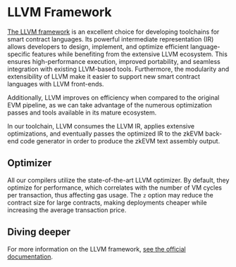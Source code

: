 # LLVM Framework

[The LLVM framework](https://github.com/matter-labs/era-compiler-llvm) is an excellent choice for developing toolchains for smart contract languages. Its powerful intermediate representation (IR) allows developers to design, implement, and optimize efficient
language-specific features while benefiting from the extensive LLVM ecosystem. This ensures high-performance execution,
improved portability, and seamless integration with existing LLVM-based tools. Furthermore, the modularity and
extensibility of LLVM make it easier to support new smart contract languages with LLVM front-ends.

Additionally, LLVM improves on efficiency when compared to the original EVM pipeline, as we can take advantage of the
numerous optimization passes and tools available in its mature ecosystem.

In our toolchain, LLVM consumes the LLVM IR, applies extensive optimizations, and eventually passes the optimized IR
to the zkEVM back-end code generator in order to produce the zkEVM text assembly output.

## Optimizer

All our compilers utilize the state-of-the-art LLVM optimizer.
By default, they optimize for performance, which correlates with the number of VM cycles per transaction,
thus affecting gas usage. The `z` option may reduce the contract size for large contracts, making deployments cheaper while increasing the average transaction price.

## Diving deeper

For more information on the LLVM framework, [see the official documentation](https://llvm.org/).
